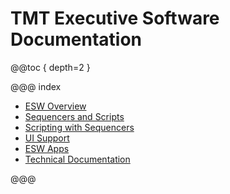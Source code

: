 # TMT Executive Software Documentation

@@toc { depth=2 }

@@@ index

- [ESW Overview](esw/eswOverview.md)
- [Sequencers and Scripts](sequencersandscripts/seq-index.md)
- [Scripting with Sequencers](scripts/scripts-index.md)
- [UI Support](uisupport/uisupp-index.md)
- [ESW Apps](technical/apps/apps-index.md)
- [Technical Documentation](technical/tech-index.md)

@@@
